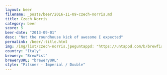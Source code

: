 ```yaml
---
layout: beer
filename: _posts/beer/2016-11-09-czech-norris.md
title: Czech Norris
category: beer
score: 5
beer-date: "2013-09-01"
desc: "Not the roundhouse kick of awesome I expected"
permalink: /beer/:title.html
img: /img/list/czech-norris.jpeguntappd: "https://untappd.com/b/brewfist-czech-norris/298490"
country: "Italy"
brewery: "BrewFist"
breweryURL: "breweryURL"
style: "Pilsner - Imperial / Double"
---
```

